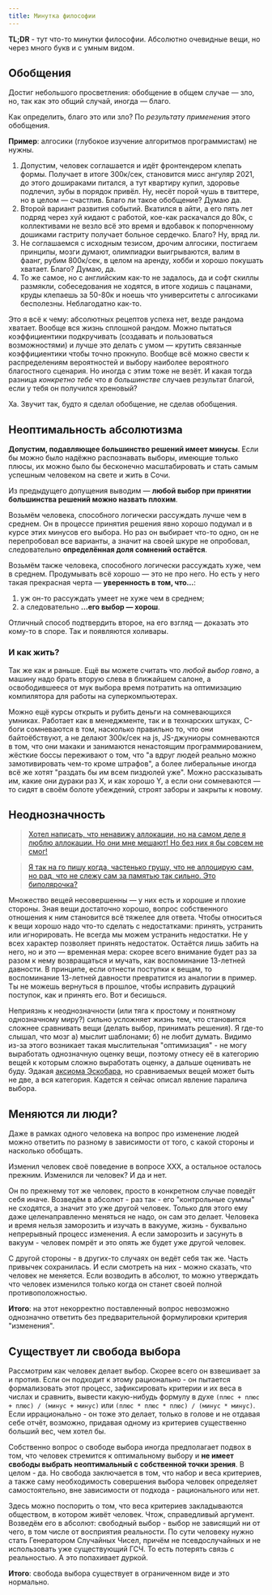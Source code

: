 ```yaml
---
title: Минутка философии
---
```


**TL;DR** - тут что-то минутки философии. Абсолютно очевидные вещи, но через много букв и с умным видом.

## Обобщения

Достиг небольшого просветления: обобщение в общем случае — зло, но, так как это общий случай, иногда — благо.

Как определить, благо это или зло? По _результату применения_ этого обобщения.

**Пример**: алгосики (глубокое изучение алгоритмов программистам) не нужны.

1. Допустим, человек соглашается и идёт фронтендером клепать формы. Получает в итоге 300к/сек, становится мисс ангуляр 2021, до этого дошираками питался, а тут квартиру купил, здоровье подлечил, зубы в порядок привёл. Ну, несёт порой чушь в твиттере, но в целом — счастлив. Благо ли такое обобщение? Думаю да.
2. Второй вариант развития событий. Вкатился в айти, а его пять лет подряд через хуй кидают с работой, кое-как раскачался до 80к, с коллективами не везло всё это время и вдобавок к попорченному дошиками гастриту получает больное сердечко. Благо? Ну, вряд ли.
3. Не соглашаемся с исходным тезисом, дрочим алгосики, постигаем принципы, мозги думают, олимпиадки выигрываются, валим в фаанг, рубим 800к/сек, в целом на аренду, хобби и хорошо покушать хватает. Благо? Думаю, да.
4. То же самое, но с английским как-то не задалось, да и софт скиллы размякли, собеседования не ходятся, в итоге ходишь с пацанами, круды клепаешь за 50-80к и ноешь что университеты с алгосиками бесполезны. Неблагодатно как-то.

Это я всё к чему: абсолютных рецептов успеха нет, везде рандома хватает. Вообще вся жизнь сплошной рандом. Можно пытаться коэффициентики подкручивать (создавать и пользоваться возможностями) и лучше это делать с умом — крутить связанные коэффициентики чтобы точно прокнуло. Вообще всё можно свести к распределениям вероятностей и выбору наиболее вероятного благостного сценария. Но иногда с этим тоже не везёт. И какая тогда разница _конкретно тебе_ что _в большинстве_ случаев результат благой, если у тебя он получился хреновый?

Ха. Звучит так, будто я сделал обобщение, не сделав обобщения.

## Неоптимальность абсолютизма

**Допустим, подавляющее большинство решений имеет минусы**. Если бы можно было надёжно распознавать выборы, имеющие только плюсы, их можно было бы бесконечно масштабировать и стать самым успешным человеком на свете и жить в Сочи.

Из предыдущего допущения выводим — **любой выбор при принятии большинства решений можно назвать плохим**.

Возьмём человека, способного логически рассуждать лучше чем в среднем. Он в процессе принятия решения явно хорошо подумал и в курсе этих минусов его выбора. Но раз он выбирает что-то одно, он не перепробовал все варианты, а значит на своей шкуре не опробовал, следовательно **определённая доля сомнений остаётся**.

Возьмём также человека, способного логически рассуждать хуже, чем в среднем. Продумывать всё хорошо — это не про него. Но есть у него такая прекрасная черта — **уверенность в том, что…**:

1. уж он-то рассуждать умеет не хуже чем в среднем;
2. а следовательно **…его выбор — хорош**.

Отличный способ подтвердить второе, на его взгляд — доказать это кому-то в споре. Так и появляются холивары.

### И как жить?

Так же как и раньше. Ещё вы можете считать что _любой выбор говно_, а машину надо брать вторую слева в ближайшем салоне, а освободившееся от мук выбора время потратить на оптимизацию компилятора для работы на суперкомпьютерах.

Можно ещё курсы открыть и рубить деньги на сомневающихся умниках. Работает как в менеджменте, так и в технарских штуках, C-боги сомневаются в том, насколько правильно то, что они байтоёбствуют, а не делают 300к/сек на js, JS-джуниоры сомневаются в том, что они макаки и занимаются ненастоящим программированием, жёсткие боссы переживают о том, что "а вдруг людей реально можно замотивировать чем-то кроме штрафов", а более либеральные иногда всё же хотят "раздать бы им всем пиздюлей уже". Можно рассказывать им, какие они дураки раз X, и как хорошо Y, а если они сомневаются — то сидят в своём болоте убеждений, строят заборы и закрыты к новому.

## Неоднозначность

> [Хотел написать, что ненавижу аллокации, но на самом деле я люблю аллокации. Но они мне мешают! Но без них я бы совсем не смог!](https://twitter.com/0xfe0d/status/1420000160034197506)

> [Я так на го пишу когда, частенько грущу, что не аллоцирую сам, но рад, что не слежу сам за памятью так сильно. Это биполярочка?](https://twitter.com/Blindbillyjoe/status/1420001134127861760)

Множество вещей несовершенны — у них есть и хорошие и плохие стороны. Зная вещи достаточно хорошо, вопрос собственного отношения к ним становится всё тяжелее для ответа. Чтобы относиться к вещи хорошо надо что-то сделать с недостатками: принять, устранить или игнорировать. Не всегда мы можем устранить недостатки. Не у всех характер позволяет принять недостаток. Остаётся лишь забить на него, но и это — временная мера: скорее всего внимание будет раз за разом к нему возвращаться и мучать, как воспоминание 13-летней давности. В принципе, если отнести поступки к вещам, то воспоминание 13-летней давности превратится из аналогии в пример. Ты не можешь вернуться в прошлое, чтобы исправить дурацкий поступок, как и принять его. Вот и бесишься.

Неприязнь к неоднозначности (или тяга к простому и понятному однозначному миру?) сильно усложняет жизнь тем, что становится сложнее сравнивать вещи (делать выбор, принимать решения). Я где-то слышал, что мозг а) мыслит шаблонами; б) не любит думать. Видимо из-за этого возникает такая мыслительная "оптимизация" - не могу выработать однозначную оценку вещи, поэтому отнесу её в категорию вещей к которым сложно выработать оценку, а дальше оценивать не буду. Эдакая [аксиома Эскобара](https://absurdopedia.wiki/Аксиома_Эскобара), но сравниваемых вещей может быть не две, а вся категория. Кадется я сейчас описал явление паралича выбора.

## Меняются ли люди?

Даже в рамках одного человека на вопрос про изменение людей можно ответить по разному в зависимости от того, с какой стороны и насколько обобщать.

Изменил человек своё поведение в вопросе ХХХ, а остальное осталось прежним. Изменился ли человек? И да и нет.

Он по прежнему тот же человек, просто в конкретном случае поведёт себя иначе. Возведём в абсолют - раз так - его "контрольные суммы" не сходятся, а значит это уже другой человек. Только для этого ему даже целенаправленно меняться не надо, он сам это делает. Человека и время нельзя заморозить и изучать в вакууме, жизнь - буквально непрерывный процесс изменения. А если заморозить и засунуть в вакуум - человек помрёт и это опять же будет уже другой человек.

С другой стороны - в других-то случаях он ведёт себя так же. Часть привычек сохранилась. И если смотреть на них - можно сказать, что человек не меняется. Если возводить в абсолют, то можно утверждать что человек изменился только когда он станет своей полной противоположностью.

**Итого**: на этот некорректно поставленный вопрос невозможно однозначно ответить без предварительной формулировки критерия "изменения".

## Существует ли свобода выбора

Рассмотрим как человек делает выбор. Скорее всего он взвешивает за и против. Если он подходит к этому рационально - он пытается формализовать этот процесс, зафиксировать критерии и их веса в числах и сравнить, вывести какую-нибудь формулу в духе `(плюс + плюс + плюс) / (минус + минус)` или `(плюс * плюс * плюс) / (минус * минус)`. Если иррационально - он тоже это делает, только в голове и не отдавая себе отчёт, возможно, придавая одному из критериев существенно больший вес, чем хотел бы.

Собственно вопрос о свободе выбора иногда предполагает подвох в том, что человек стремится к оптимальному выбору и **не имеет свободы выбрать неоптимальный с собственной точки зрения**. В целом - да. Но свобода заключается в том, что набор и веса критериев, а также саму необходимость совершения выбора человек определяет самостоятельно, вне зависимости от подхода - рационального или нет.

Здесь можно поспорить о том, что веса критериев закладываются обществом, в котором живёт человек. Чтож, справедливый аргумент. Возведём его в абсолют: свободный выбор - выбор не зависящий ни от чего, в том числе от восприятия реальности. По сути человеку нужно стать Генератором Случайных Чисел, причём не псевдослучайных и не использовать уже существующий ГСЧ. То есть потерять связь с реальностью. А это попахивает дуркой.

**Итого**: свобода выбора существует в ограниченном виде и это нормально.
